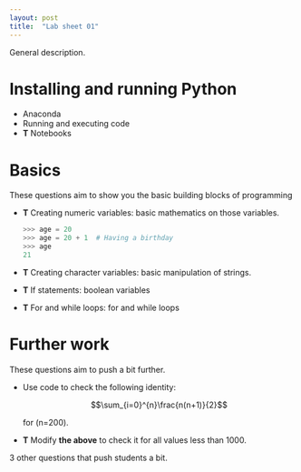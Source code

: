 ```yaml
---
layout: post
title:  "Lab sheet 01"
---
```


General description.

# Installing and running Python

- Anaconda
- Running and executing code
- **T** Notebooks

# Basics

These questions aim to show you the basic building blocks of programming

- **T** Creating numeric variables: basic mathematics on those variables.

  ```python
  >>> age = 20
  >>> age = 20 + 1  # Having a birthday
  >>> age
  21

  ```

- **T** Creating character variables: basic manipulation of strings.
- **T** If statements: boolean variables
- **T** For and while loops: for and while loops

# Further work

These questions aim to push a bit further.

- Use code to check the following identity:

  $$\sum_{i=0}^{n}\frac{n(n+1)}{2}$$

  for \(n=200\).

- **T** Modify **the above** to check it for all values less than 1000.

3 other questions that push students a bit.
